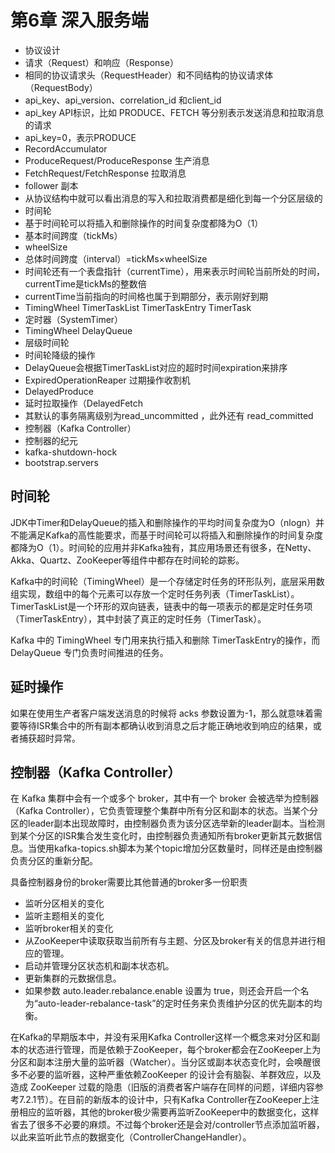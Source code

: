 # 第6章 深入服务端

- 协议设计
- 请求（Request）和响应（Response）
- 相同的协议请求头（RequestHeader）和不同结构的协议请求体（RequestBody）
- api_key、api_version、correlation_id 和client_id
- api_key API标识，比如 PRODUCE、FETCH 等分别表示发送消息和拉取消息的请求
- api_key=0，表示PRODUCE
- RecordAccumulator
- ProduceRequest/ProduceResponse 生产消息
- FetchRequest/FetchResponse 拉取消息
- follower 副本
- 从协议结构中就可以看出消息的写入和拉取消费都是细化到每一个分区层级的
- 时间轮
- 基于时间轮可以将插入和删除操作的时间复杂度都降为O（1）
- 基本时间跨度（tickMs）
- wheelSize
- 总体时间跨度（interval）=tickMs×wheelSize
- 时间轮还有一个表盘指针（currentTime），用来表示时间轮当前所处的时间，currentTime是tickMs的整数倍
- currentTime当前指向的时间格也属于到期部分，表示刚好到期
- TimingWheel TimerTaskList TimerTaskEntry TimerTask
- 定时器（SystemTimer）
- TimingWheel DelayQueue
- 层级时间轮
- 时间轮降级的操作
- DelayQueue会根据TimerTaskList对应的超时时间expiration来排序
- ExpiredOperationReaper 过期操作收割机
- DelayedProduce
- 延时拉取操作（DelayedFetch
- 其默认的事务隔离级别为read_uncommitted ，此外还有 read_committed
- 控制器（Kafka Controller）
- 控制器的纪元
- kafka-shutdown-hock
- bootstrap.servers

## 时间轮

JDK中Timer和DelayQueue的插入和删除操作的平均时间复杂度为O（nlogn）并不能满足Kafka的高性能要求，而基于时间轮可以将插入和删除操作的时间复杂度都降为O（1）。时间轮的应用并非Kafka独有，其应用场景还有很多，在Netty、Akka、Quartz、ZooKeeper等组件中都存在时间轮的踪影。

Kafka中的时间轮（TimingWheel）是一个存储定时任务的环形队列，底层采用数组实现，数组中的每个元素可以存放一个定时任务列表（TimerTaskList）。TimerTaskList是一个环形的双向链表，链表中的每一项表示的都是定时任务项（TimerTaskEntry），其中封装了真正的定时任务（TimerTask）。

Kafka 中的 TimingWheel 专门用来执行插入和删除 TimerTaskEntry的操作，而 DelayQueue 专门负责时间推进的任务。

## 延时操作

如果在使用生产者客户端发送消息的时候将 acks 参数设置为-1，那么就意味着需要等待ISR集合中的所有副本都确认收到消息之后才能正确地收到响应的结果，或者捕获超时异常。

## 控制器（Kafka Controller）

在 Kafka 集群中会有一个或多个 broker，其中有一个 broker 会被选举为控制器（Kafka Controller），它负责管理整个集群中所有分区和副本的状态。当某个分区的leader副本出现故障时，由控制器负责为该分区选举新的leader副本。当检测到某个分区的ISR集合发生变化时，由控制器负责通知所有broker更新其元数据信息。当使用kafka-topics.sh脚本为某个topic增加分区数量时，同样还是由控制器负责分区的重新分配。

具备控制器身份的broker需要比其他普通的broker多一份职责

- 监听分区相关的变化
- 监听主题相关的变化
- 监听broker相关的变化
- 从ZooKeeper中读取获取当前所有与主题、分区及broker有关的信息并进行相应的管理。
- 启动并管理分区状态机和副本状态机。
- 更新集群的元数据信息。
- 如果参数 auto.leader.rebalance.enable 设置为 true，则还会开启一个名为“auto-leader-rebalance-task”的定时任务来负责维护分区的优先副本的均衡。

在Kafka的早期版本中，并没有采用Kafka Controller这样一个概念来对分区和副本的状态进行管理，而是依赖于ZooKeeper，每个broker都会在ZooKeeper上为分区和副本注册大量的监听器（Watcher）。当分区或副本状态变化时，会唤醒很多不必要的监听器，这种严重依赖ZooKeeper 的设计会有脑裂、羊群效应，以及造成 ZooKeeper 过载的隐患（旧版的消费者客户端存在同样的问题，详细内容参考7.2.1节）。在目前的新版本的设计中，只有Kafka Controller在ZooKeeper上注册相应的监听器，其他的broker极少需要再监听ZooKeeper中的数据变化，这样省去了很多不必要的麻烦。不过每个broker还是会对/controller节点添加监听器，以此来监听此节点的数据变化（ControllerChangeHandler）。

